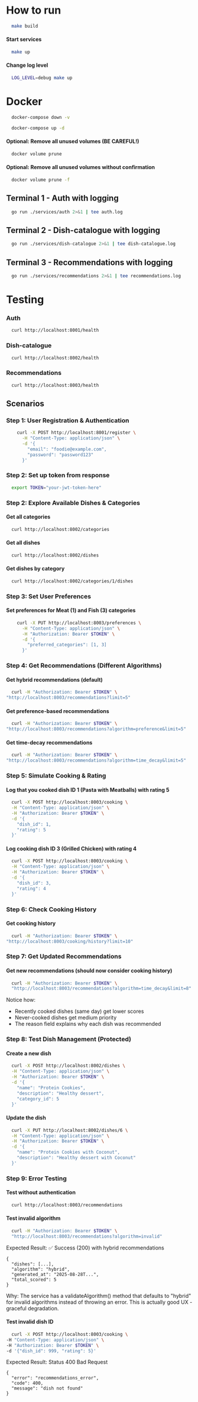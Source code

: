 # How to run
```bash
  make build
````
#### Start services
```bash
  make up
````
#### Change log level
```bash
  LOG_LEVEL=debug make up
```

# Docker
```bash
  docker-compose down -v
```
```bash
  docker-compose up -d
```
#### Optional: Remove all unused volumes (BE CAREFUL!)
```bash
  docker volume prune
````

#### Optional: Remove all unused volumes without confirmation
```bash
  docker volume prune -f
```

## Terminal 1 - Auth with logging
```bash
  go run ./services/auth 2>&1 | tee auth.log
```

## Terminal 2 - Dish-catalogue with logging
```bash
  go run ./services/dish-catalogue 2>&1 | tee dish-catalogue.log
```

## Terminal 3 - Recommendations with logging
```bash
  go run ./services/recommendations 2>&1 | tee recommendations.log
```

# Testing

### Auth
```bash
  curl http://localhost:8001/health
```

### Dish-catalogue
```bash
  curl http://localhost:8002/health
```

### Recommendations
```bash 
  curl http://localhost:8003/health
```

## Scenarios

### Step 1: User Registration & Authentication
```bash 
    curl -X POST http://localhost:8001/register \
      -H "Content-Type: application/json" \
      -d '{
        "email": "foodie@example.com",
        "password": "password123"
      }'
```

### Step 2: Set up token from response
```bash 
  export TOKEN="your-jwt-token-here"
```

### Step 2: Explore Available Dishes & Categories
#### Get all categories
```bash 
  curl http://localhost:8002/categories
```
#### Get all dishes
```bash 
  curl http://localhost:8002/dishes
```
#### Get dishes by category
```bash 
  curl http://localhost:8002/categories/1/dishes
```

### Step 3: Set User Preferences
#### Set preferences for Meat (1) and Fish (3) categories
```bash 
    curl -X PUT http://localhost:8003/preferences \
      -H "Content-Type: application/json" \
      -H "Authorization: Bearer $TOKEN" \
      -d '{
        "preferred_categories": [1, 3]
      }'
```

### Step 4: Get Recommendations (Different Algorithms)
#### Get hybrid recommendations (default)
```bash
  curl -H "Authorization: Bearer $TOKEN" \
"http://localhost:8003/recommendations?limit=5"
```

#### Get preference-based recommendations
```bash
  curl -H "Authorization: Bearer $TOKEN" \
"http://localhost:8003/recommendations?algorithm=preference&limit=5"
```

#### Get time-decay recommendations
```bash
  curl -H "Authorization: Bearer $TOKEN" \
"http://localhost:8003/recommendations?algorithm=time_decay&limit=5"
```

### Step 5: Simulate Cooking & Rating
#### Log that you cooked dish ID 1 (Pasta with Meatballs) with rating 5
```bash
  curl -X POST http://localhost:8003/cooking \
  -H "Content-Type: application/json" \
  -H "Authorization: Bearer $TOKEN" \
  -d '{
    "dish_id": 1,
    "rating": 5
  }'
```

#### Log cooking dish ID 3 (Grilled Chicken) with rating 4
```bash
  curl -X POST http://localhost:8003/cooking \
  -H "Content-Type: application/json" \
  -H "Authorization: Bearer $TOKEN" \
  -d '{
    "dish_id": 3,
    "rating": 4
  }'
```

### Step 6: Check Cooking History
#### Get cooking history
```bash
  curl -H "Authorization: Bearer $TOKEN" \
"http://localhost:8003/cooking/history?limit=10"
```

### Step 7: Get Updated Recommendations
#### Get new recommendations (should now consider cooking history)
```bash
  curl -H "Authorization: Bearer $TOKEN" \
  "http://localhost:8003/recommendations?algorithm=time_decay&limit=8"
```
Notice how:
* Recently cooked dishes (same day) get lower scores
* Never-cooked dishes get medium priority
* The reason field explains why each dish was recommended

### Step 8: Test Dish Management (Protected)
#### Create a new dish
```bash
  curl -X POST http://localhost:8002/dishes \
  -H "Content-Type: application/json" \
  -H "Authorization: Bearer $TOKEN" \
  -d '{
    "name": "Protein Cookies",
    "description": "Healthy dessert",
    "category_id": 5
  }'
```
#### Update the dish
```bash
  curl -X PUT http://localhost:8002/dishes/6 \
  -H "Content-Type: application/json" \
  -H "Authorization: Bearer $TOKEN" \
  -d '{
    "name": "Protein Cookies with Coconut",
    "description": "Healthy dessert with Coconut"
  }'
```
### Step 9: Error Testing
#### Test without authentication
```bash
  curl http://localhost:8003/recommendations
```
#### Test invalid algorithm
```bash
  curl -H "Authorization: Bearer $TOKEN" \
  "http://localhost:8003/recommendations?algorithm=invalid"
```
Expected Result: ✅ Success (200) with hybrid recommendations
```
{
  "dishes": [...],
  "algorithm": "hybrid",
  "generated_at": "2025-08-28T...",
  "total_scored": 5
}
```
Why: The service has a validateAlgorithm() method that defaults to "hybrid" for invalid algorithms instead of throwing an error. This is actually good UX - graceful degradation.

#### Test invalid dish ID
```bash
  curl -X POST http://localhost:8003/cooking \
-H "Content-Type: application/json" \
-H "Authorization: Bearer $TOKEN" \
-d '{"dish_id": 999, "rating": 5}'
```
Expected Result: Status 400 Bad Request
```
{
  "error": "recommendations_error",
  "code": 400,
  "message": "dish not found"
}
```